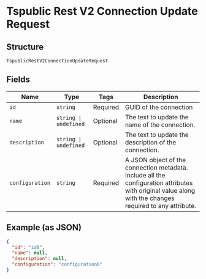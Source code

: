
# Tspublic Rest V2 Connection Update Request

## Structure

`TspublicRestV2ConnectionUpdateRequest`

## Fields

| Name | Type | Tags | Description |
|  --- | --- | --- | --- |
| `id` | `string` | Required | GUID of the connection |
| `name` | `string \| undefined` | Optional | The text to update the name of the connection. |
| `description` | `string \| undefined` | Optional | The text to update the description of the connection. |
| `configuration` | `string` | Required | A JSON object of the connection metadata. Include all the configuration attributes with original value along with the changes required to any attribute. |

## Example (as JSON)

```json
{
  "id": "id0",
  "name": null,
  "description": null,
  "configuration": "configuration6"
}
```

